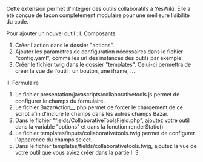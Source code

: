 Cette extension permet d'intégrer des outils collaboratifs à YesWiki. Elle a été conçue de façon complètement modulaire pour une meilleure lisibilité du code.

Pour ajouter un nouvel outil :
I. Composants

1. Créer l'action dans le dossier "actions".
2. Ajouter les paramètres de configuration nécessaires dans le fichier "config.yaml", comme les url des instances des outils par exemple.
3. Créer le fichier twig dans le dossier "templates". Celui-ci permettra de créer la vue de l'outil : un bouton, une iframe, ...

II. Formulaire

1. Le fichier presentation/javascripts/collaborativetools.js permet de configurer le champs du formulaire.
2. Le fichier BazarAction\_\_.php permet de forcer le chargement de ce script afin d'inclure le champs dans les autres champs Bazar.
3. Dans le fichier "fields/CollaborativeToolsField.php", ajoutez votre outil dans la variable "options" et dans la fonction renderStatic()
4. Le fichier templates/inputs/collaborativetools.twig permet de configurer l'apparence du champs select.
5. Dans le fichier templates/fields/collaborativetools.twig, ajoutez la vue de votre outil que vous aviez créer dans la partie I. 3.
